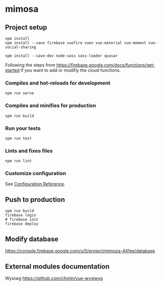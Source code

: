 # mimosa

## Project setup
```
npm install
npm install --save firebase vuefire vuex vue-material vue-moment vue-social-sharing  

npm install --save-dev node-sass sass-loader quasar
```

Following the steps from https://firebase.google.com/docs/functions/get-started if you want to add or modifiy the cloud functions.

### Compiles and hot-reloads for development
```
npm run serve
```

### Compiles and minifies for production
```
npm run build
```

### Run your tests
```
npm run test
```

### Lints and fixes files
```
npm run lint
```

### Customize configuration
See [Configuration Reference](https://cli.vuejs.org/config/).

## Push to production

```
npm run build
firebase login
# firebase init
firebase deploy
```

## Modify database

https://console.firebase.google.com/u/0/project/mimoza-441ee/database

## External modules documentation

Wysiwg https://github.com/chmln/vue-wysiwyg
